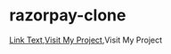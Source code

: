 # razorpay-clone

[Link Text](URL),[Visit My Project](https://razorpayclone-amip.vercel.app),Visit My Project

